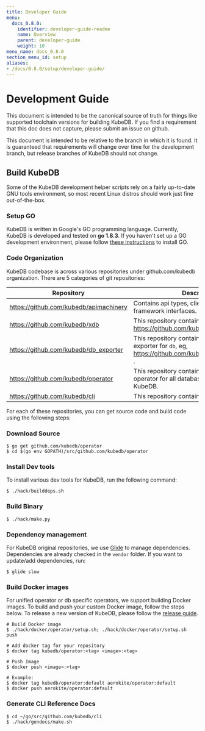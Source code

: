 ```yaml
---
title: Developer Guide
menu:
  docs_0.8.0:
    identifier: developer-guide-readme
    name: Overview
    parent: developer-guide
    weight: 10
menu_name: docs_0.8.0
section_menu_id: setup
aliases:
- /docs/0.8.0/setup/developer-guide/
---
```


# Development Guide

This document is intended to be the canonical source of truth for things like supported toolchain versions for building KubeDB.
If you find a requirement that this doc does not capture, please submit an issue on github.

This document is intended to be relative to the branch in which it is found. It is guaranteed that requirements will change over time
for the development branch, but release branches of KubeDB should not change.

## Build KubeDB

Some of the KubeDB development helper scripts rely on a fairly up-to-date GNU tools environment, so most recent Linux distros should
work just fine out-of-the-box.

### Setup GO

KubeDB is written in Google's GO programming language. Currently, KubeDB is developed and tested on **go 1.8.3**. If you haven't set up a GO
development environment, please follow [these instructions](https://golang.org/doc/code.html) to install GO.

### Code Organization

KubeDB codebase is across various repositories under github.com/kubedb organization. There are 5 categories of git repositories:

| Repository                             | Description                                                                                              |
|----------------------------------------|----------------------------------------------------------------------------------------------------------|
| https://github.com/kubedb/apimachinery | Contains api types, clientset and KubeDB framework interfaces.                                           |
| https://github.com/kubedb/xdb          | This repository contains operator for `db`, eg, https://github.com/kubedb/postgres                       |
| https://github.com/kubedb/db_exporter  | This repository contains Prometheus exporter for `db`, eg, https://github.com/kubedb/postgres_exporter . |
| https://github.com/kubedb/operator     | This repository contains the combined operator for all databases supported by KubeDB.                    |
| https://github.com/kubedb/cli          | This repository contains CLI for KubeDB.                                                                 |

For each of these repositories, you can get source code and build code using the following steps:

### Download Source

```console
$ go get github.com/kubedb/operator
$ cd $(go env GOPATH)/src/github.com/kubedb/operator
```

### Install Dev tools

To install various dev tools for KubeDB, run the following command:

```console
$ ./hack/builddeps.sh
```

### Build Binary

```console
$ ./hack/make.py
```

### Dependency management

For KubeDB original repositories, we use [Glide](https://github.com/Masterminds/glide) to manage dependencies. Dependencies are already checked in the `vendor` folder. If you want to update/add dependencies, run:
```console
$ glide slow
```

### Build Docker images

For unified operator or db specific operators, we support building Docker images. To build and push your custom Docker image, follow the steps below. To release a new version of KubeDB, please follow the [release guide](/docs/0.8.0/setup/developer-guide/release).

```console
# Build Docker image
$ ./hack/docker/operator/setup.sh; ./hack/docker/operator/setup.sh push

# Add docker tag for your repository
$ docker tag kubedb/operator:<tag> <image>:<tag>

# Push Image
$ docker push <image>:<tag>

# Example:
$ docker tag kubedb/operator:default aerokite/operator:default
$ docker push aerokite/operator:default
```

### Generate CLI Reference Docs

```console
$ cd ~/go/src/github.com/kubedb/cli
$ ./hack/gendocs/make.sh
```

